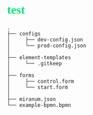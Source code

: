 # <span style="font-family: Academy Engraved LET; color:#00E676">test</span>

    .
    ├── configs
    │     ├── dev-config.json
    │     └── prod-config.json
    │
    ├── element-templates
    │     └── .gitkeep
    │
    ├── forms
    │     ├── control.form
    │     └── start.form
    │
    ├── miranum.json
    └── example-bpmn.bpmn

    
